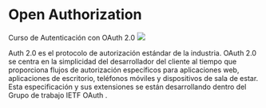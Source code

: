 # Open Authorization 
Curso de Autenticación con OAuth 2.0 
<img src="https://oauth.net/images/oauth-2-sm.png">

Auth 2.0 es el protocolo de autorización estándar de la industria. OAuth 2.0 se centra en la simplicidad del desarrollador del cliente al tiempo que proporciona flujos de autorización específicos para aplicaciones web, aplicaciones de escritorio, teléfonos móviles y dispositivos de sala de estar. Esta especificación y sus extensiones se están desarrollando dentro del Grupo de trabajo IETF OAuth .